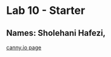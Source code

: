 # Lab 10 - Starter

## Names: Sholehani Hafezi,

[canny.io page](https://cse110-lab10-sholehani.canny.io/)